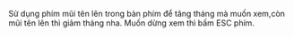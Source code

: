 Sử dụng phím mũi tên lên trong bàn phím để tăng tháng mà muốn xem,còn mũi tên lên thì giảm tháng nha.
Muốn dừng xem thì bấm ESC phím.